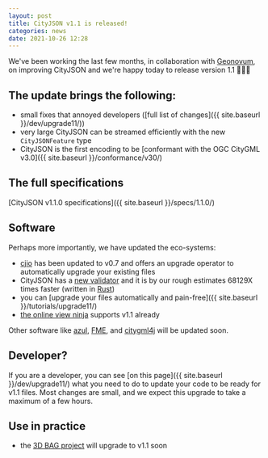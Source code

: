 ```yaml
---
layout: post
title: CityJSON v1.1 is released!
categories: news
date: 2021-10-26 12:28
---
```



We've been working the last few months, in collaboration with [Geonovum](https://www.geonovum.nl/), on improving CityJSON and we're happy today to release version 1.1 🎉🍾🚀

## The update brings the following:

  - small fixes that annoyed developers ([full list of changes]({{ site.baseurl }}/dev/upgrade11/))
  - very large CityJSON can be streamed efficiently with the new `CityJSONFeature` type
  - CityJSON is the first encoding to be [conformant with the OGC CityGML v3.0]({{ site.baseurl }}/conformance/v30/)


## The full specifications

[CityJSON v1.1.0 specifications]({{ site.baseurl }}/specs/1.1.0/)


## Software 

Perhaps more importantly, we have updated the eco-systems:

  - [cjio](https://github.com/cityjson/cjio) has been updated to v0.7 and offers an upgrade operator to automatically upgrade your existing files
  - CityJSON has a [new validator](https://validator.cityjson.org/) and it is by our rough estimates 68129X times faster (written in [Rust](https://rust-lang.org))
  - you can [upgrade your files automatically and pain-free]({{ site.baseurl }}/tutorials/upgrade11/)
  - [the online view ninja](https://ninja.cityjson.org/) supports v1.1 already 

Other software like [azul](https://github.com/tudelft3d/azul), [FME](https://github.com/safesoftware/fme-CityJSON/), and [citygml4j](https://github.com/citygml4j/citygml-tools) will be updated soon.

## Developer?

If you are a developer, you can see [on this page]({{ site.baseurl }}/dev/upgrade11/) what you need to do to update your code to be ready for v1.1 files.
Most changes are small, and we expect this upgrade to take a maximum of a few hours.


## Use in practice

  - the [3D BAG project](https://3dbag.nl) will upgrade to v1.1 soon